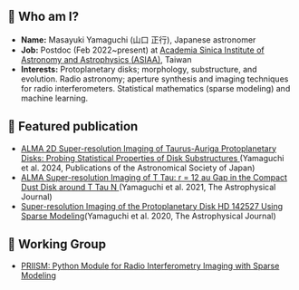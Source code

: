 ## 🔭 Who am I?
- **Name:** Masayuki Yamaguchi (山口 正行), Japanese astronomer
- **Job:** Postdoc (Feb 2022~present) at [Academia Sinica Institute of Astronomy and Astrophysics (ASIAA)](http://www.asiaa.sinica.edu.tw/index.php), Taiwan
- **Interests:** Protoplanetary disks; morphology, substructure, and evolution. Radio astronomy; aperture synthesis and imaging techniques for radio interferometers. Statistical mathematics (sparse modeling) and machine learning.

## :mag_right: Featured publication
- [
ALMA 2D Super-resolution Imaging of Taurus-Auriga Protoplanetary Disks: Probing Statistical Properties of Disk Substructures
](https://academic.oup.com/pasj/advance-article/doi/10.1093/pasj/psae022/7675749)(Yamaguchi et al. 2024, Publications of the Astronomical Society of Japan)
- [ALMA Super-resolution Imaging of T Tau: r = 12 au Gap in the Compact Dust Disk around T Tau N
](https://iopscience.iop.org/article/10.3847/1538-4357/ac2bfd)(Yamaguchi et al. 2021, The Astrophysical Journal)
- [Super-resolution Imaging of the Protoplanetary Disk HD 142527 Using Sparse Modeling](https://iopscience.iop.org/article/10.3847/1538-4357/ab899f)(Yamaguchi et al. 2020, The Astrophysical Journal)

## :mag_right: Working Group
- [PRIISM: Python Module for Radio Interferometry Imaging with Sparse Modeling](https://github.com/tnakazato/priism)
